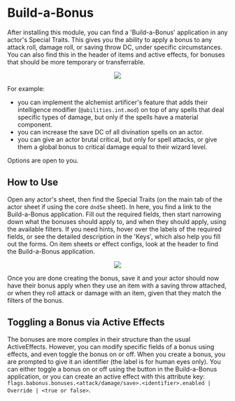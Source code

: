 # Build-a-Bonus

After installing this module, you can find a 'Build-a-Bonus' application in any actor's Special Traits. This gives you the ability to apply a bonus to any attack roll, damage roll, or saving throw DC, under specific circumstances. You can also find this in the header of items and active effects, for bonuses that should be more temporary or transferrable.

<p align="center">
  <img src="https://user-images.githubusercontent.com/50169243/186771931-0aa81f95-7258-4f03-b418-98a66ea45ea9.png">
</p>

For example:
- you can implement the alchemist artificer's feature that adds their intelligence modifier (`@abilities.int.mod`) on top of any spells that deal specific types of damage, but only if the spells have a material component.
- you can increase the save DC of all divination spells on an actor.
- you can give an actor brutal critical, but only for spell attacks, or give them a global bonus to critical damage equal to their wizard level.

Options are open to you.

## How to Use
Open any actor's sheet, then find the Special Traits (on the main tab of the actor sheet if using the core `dnd5e` sheet). In here, you find a link to the Build-a-Bonus application. Fill out the required fields, then start narrowing down what the bonuses should apply to, and when they should apply, using the available filters. If you need hints, hover over the labels of the required fields, or see the detailed description in the 'Keys', which also help you fill out the forms. On item sheets or effect configs, look at the header to find the Build-a-Bonus application.

<p align="center">
  <img src="https://user-images.githubusercontent.com/50169243/186772217-e06465d0-a832-46b0-9196-0f3ad3d78e58.png">
</p>

Once you are done creating the bonus, save it and your actor should now have their bonus apply when they use an item with a saving throw attached, or when they roll attack or damage with an item, given that they match the filters of the bonus.

## Toggling a Bonus via Active Effects
The bonuses are more complex in their structure than the usual ActiveEffects. However, you can modify specific fields of a bonus using effects, and even toggle the bonus on or off. When you create a bonus, you are prompted to give it an identifier (the label is for human eyes only). You can either toggle a bonus on or off using the button in the Build-a-Bonus application, or you can create an active effect with this attribute key: `flags.babonus.bonuses.<attack/damage/save>.<identifier>.enabled | Override | <true or false>`.
